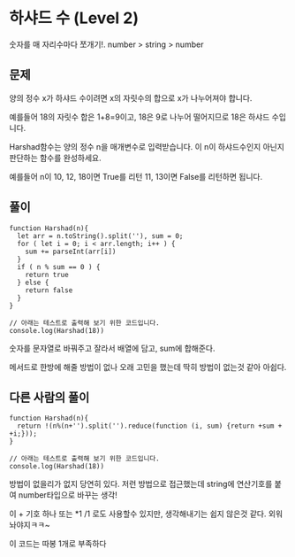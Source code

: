 # 하샤드 수 (Level 2)

숫자를 매 자리수마다 쪼개기!. number > string > number 


## 문제

양의 정수 x가 하샤드 수이려면 x의 자릿수의 합으로 x가 나누어져야 합니다.

예를들어 18의 자릿수 합은 1+8=9이고, 18은 9로 나누어 떨어지므로 18은 하샤드 수입니다.

Harshad함수는 양의 정수 n을 매개변수로 입력받습니다. 이 n이 하샤드수인지 아닌지 판단하는 함수를 완성하세요.

예를들어 n이 10, 12, 18이면 True를 리턴 11, 13이면 False를 리턴하면 됩니다.


## 풀이

```
function Harshad(n){
  let arr = n.toString().split(''), sum = 0;
  for ( let i = 0; i < arr.length; i++ ) {
  	sum += parseInt(arr[i])
  }
  if ( n % sum == 0 ) {
    return true
  } else {
  	return false
  }
}

// 아래는 테스트로 출력해 보기 위한 코드입니다.
console.log(Harshad(18))
```

숫자를 문자열로 바꿔주고 잘라서 배열에 담고, sum에 합해준다.

메서드로 한방에 해줄 방법이 없나 오래 고민을 했는데 딱히 방법이 없는것 같아 아쉽다.


## 다른 사람의 풀이

```
function Harshad(n){
  return !(n%(n+'').split('').reduce(function (i, sum) {return +sum + +i;}));
}

// 아래는 테스트로 출력해 보기 위한 코드입니다.
console.log(Harshad(18))
```

방법이 없을리가 없지 당연히 있다. 저런 방법으로 접근했는데 string에 연산기호를 붙여 number타입으로 바꾸는 생각!

이 + 기호 하나 또는 *1 /1 로도 사용할수 있지만, 생각해내기는 쉽지 않은것 같다. 외워놔야지ㅋㅋ~

이 코드는 따봉 1개로 부족하다